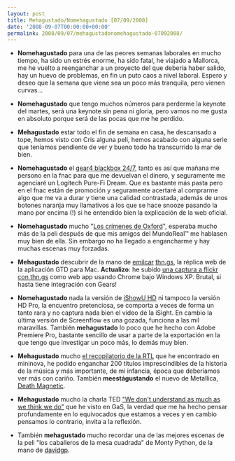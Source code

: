 ```yaml
---
layout: post
title: Mehagustado/Nomehagustado [07/09/2008]
date: '2008-09-07T00:00:00+00:00'
permalink: 2008/09/07/mehagustadonomehagustado-07092008/
---
```

- <strong>Nomehagustado</strong> para una de las peores semanas laborales en mucho tiempo, ha sido un estrés enorme, ha sido fatal, he viajado a Mallorca, me he vuelto a reenganchar a un proyecto del que debería haber salido, hay un huevo de problemas, en fin un puto caos a nivel laboral. Espero y deseo que la semana que viene sea un poco más tranquila, pero vienen curvas...

- <strong>Nomehagustado</strong> que tengo muchos números para perderme la keynote del martes, será una keynote sin pena ni gloria, pero vamos no me gusta en absoluto porque será de las pocas que me he perdido.

- <strong>Mehagustado</strong> estar todo el fin de semana en casa, he descansado a tope, hemos visto con Cris alguna peli, hemos acabado con alguna serie que teníamos pendiente de ver y bueno todo ha transcurrido la mar de bien.

- <strong>Nomehagustado</strong> el <a href="http://www.applesfera.com/2008/09/07-video-review-del-gear4-blackbox-247">gear4 blackbox 24/7</a>, tanto es así que mañana me persono en la fnac para que me devuelvan el dinero, y seguramente me agenciaré un Logitech Pure-Fi Dream. Que es bastante más pasta pero en el fnac están de promoción y seguramente acertaré al comprarme algo que me va a durar y tiene una calidad contrastada, además de unos botones naranja muy llamativos a los que se hace snooze pasando la mano por encima (!) si he entendido bien la explicación de la web oficial. 

- <strong>Nomehagustado</strong> mucho "<a href="http://www.filmaffinity.com/es/film509927.html">Los crímenes de Oxford</a>", esperaba mucho más de la peli después de que mis amigos del MundoReal&trade; me hablasen muy bien de ella. Sin embargo no ha llegado a engancharme y hay muchas escenas muy forzadas.

- <strong>Mehagustado</strong> descubrir de la mano de <a href="http://www.emilcar.es/20080905/things-version-web/">emilcar</a> <a href="http://thn.gs/">thn.gs</a>, la réplica web de la aplicación GTD para Mac. <strong>Actualizo</strong>: he subido <a href="http://www.flickr.com/photos/savior1980/2838424839/">una captura a flickr con thn.gs</a> como web app usando Chrome bajo Windows XP. Brutal, si hasta tiene integración con Gears!

- <strong>Nomehagustado</strong> nada la versión de <a href="http://store.shinywhitebox.com/ishowuhd/main.html">iShowU HD</a> ni tampoco la versión HD Pro, la encuentro pretenciosa, se comporta a veces de forma un tanto rara y no captura nada bien el vídeo de la iSight. En cambio la última versión de Screenflow es una gozada, funciona a las mil maravillas. También <strong>mehagustado</strong> lo poco que he hecho con Adobe Premiere Pro, bastante sencillo de usar a parte de la exportación en la que tengo que investigar un poco más, lo demás muy bien.

- <strong>Mehagustado</strong> mucho <a href="http://resistancefutile.com/2008/09/06/oldies/">el recopilatorio de la RTL</a> que he encontrado en mininova, he podido enganchar 200 títulos imprescindibles de la historia de la música y más importante, de mi infancia, época que deberíamos ver más con cariño. También <strong>meestágustando</strong> el nuevo de Metallica, <a href="http://es.wikipedia.org/wiki/Death_Magnetic">Death Magnetic</a>.

- <strong>Mehagustado</strong> mucho la charla TED <a href="http://www.geeksaresexy.net/2008/09/07/why-we-dont-understand-as-much-as-we-think-we-do/">"We don't understand as much as we think we do"</a> que he visto en GaS, la verdad que me ha hecho pensar profundamente en lo equivocados que estamos a veces y en cambio pensamos lo contrario, invita a la reflexión.

- También <strong>mehagustado</strong> mucho recordar una de las mejores escenas de la peli "los caballeros de la mesa cuadrada" de Monty Python, de la mano de <a href="http://www.davidgp.com/2008/09/06/%C2%A1como-reconocer-a-una-bruja/">davidgp</a>.
